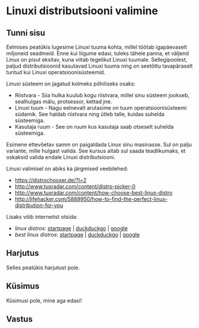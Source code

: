 # Linuxi distributsiooni valimine

## Tunni sisu

Eelmises peatükis lugesime Linuxi tuuma kohta, millel töötab igapäevaselt miljoneid seadmeid. Enne kui liigume edasi, tuleks tähele panna, et väljend Linux on pisut eksitav, kuna viitab tegelikut Linuxi tuumale. Sellegipoolest, paljud distributsioonid kasutavad Linuxi tuuma ning on seetõttu tavapäraselt tuntud kui Linuxi operatsioonisüsteemid.

Linuxi süsteem on jagatud kolmeks põhiliseks osaks:

<ul>
<li>Riistvara - Siia hulka kuulub kogu riistvara, millel sinu süsteem jookseb, sealhulgas mälu, protsessor, kettad jne.</li>
<li>Linuxi tuum - Nagu eelnevalt arutasime on tuum operatsioonisüsteemi südamik. See haldab riistvara ning ütleb talle, kuidas suhelda süsteemiga.</li>
<li>Kasutaja ruum - See on ruum kus kasutaja saab otseselt suhelda süsteemiga.</li>
</ul>

Esimene ettevõetav samm on paigaldada Linux sinu masinasse. Sul on palju variante, mille hulgast valida. See kursus aitab sul saada teadlikumaks, et oskaksid valida endale Linuxi distributsiooni.

Linuxi valimisel on abiks ka järgmised veebilehed:
* https://distrochooser.de/?l=2
* http://www.tuxradar.com/content/distro-picker-0
* http://www.tuxradar.com/content/how-choose-best-linux-distro
* http://lifehacker.com/5889950/how-to-find-the-perfect-linux-distribution-for-you

Lisaks võib internetist otsida:
* <i>linux distros</i>: <a target="_blank" href="https://www.startpage.com/do/dsearch?query=linux+distros">startpage</a> | <a target="_blank" href="https://duckduckgo.com/?q=linux+distros">duckduckgo</a> | <a target="_blank" href="https://www.google.ee/search?q=linux+distros">google</a>
* <i>best linux distros</i>: <a target="_blank" href="https://www.startpage.com/do/dsearch?query=best+linux+distros">startpage</a> | <a target="_blank" href="https://duckduckgo.com/?q=best+linux+distros">duckduckgo</a> | <a target="_blank" href="https://www.google.ee/search?q=best+linux+distros">google</a>

## Harjutus

Selles peatükis harjutust pole.

## Küsimus

Küsimusi pole, mine aga edasi!

## Vastus  
